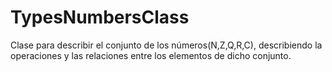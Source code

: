 # TypesNumbersClass
Clase para describir el conjunto de los números(N,Z,Q,R,C), describiendo la operaciones y las relaciones entre los elementos de dicho conjunto.
